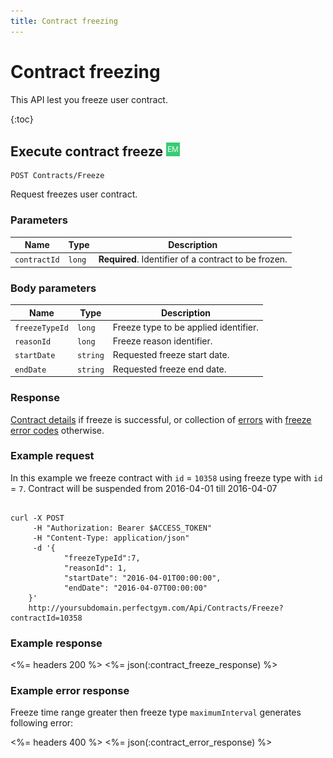 ```yaml
---
title: Contract freezing
---
```


# Contract freezing

This API lest you freeze user contract.

{:toc}


## Execute contract freeze ![alt text][EM]

    POST Contracts/Freeze

Request freezes user contract.


### Parameters

Name  	 	    | Type   	| Description
----------------|-----------|------------
`contractId`    |`long`     | **Required**. Identifier of a contract to be frozen.


### Body parameters

Name     	    | Type     		| Description
----------------|---------------|------------
`freezeTypeId` 	|`long`    		| Freeze type to be applied identifier.
`reasonId` 		|`long`    		| Freeze reason identifier.
`startDate` 	|`string`  		| Requested freeze start date.
`endDate` 		|`string`  		| Requested freeze end date.



### Response

[Contract details][ContractDetails] if freeze is successful, or collection of [errors][Error] with [freeze error codes][FreezeContractErrorCode] otherwise.


### Example request

In this example we freeze contract with `id` = `10358` using freeze type with `id` = `7`. Contract will be suspended from 2016-04-01 till 2016-04-07

``` command-line

curl -X POST 
	 -H "Authorization: Bearer $ACCESS_TOKEN" 
	 -H "Content-Type: application/json" 
	 -d '{
	     	"freezeTypeId":7,
    	 	"reasonId": 1,
    		"startDate": "2016-04-01T00:00:00",
    		"endDate": "2016-04-07T00:00:00"	    
	}' 
	http://yoursubdomain.perfectgym.com/Api/Contracts/Freeze?contractId=10358
```


### Example response

<%= headers 200 %>
<%= json(:contract_freeze_response) %>


### Example error response

Freeze time range greater then freeze type `maximumInterval` generates following error:

<%= headers 400 %>
<%= json(:contract_error_response) %>


[ContractDetails]: /api/contracts/contractdetails#properties
[Error]: /appendix/datatypes/error
[FreezeContractErrorCode]: /appendix/errorcodes/freezecontracterrorcode

[EM]: /assets/images/employee.png "Employee mode"
[UM]: /assets/images/user.png "User mode"